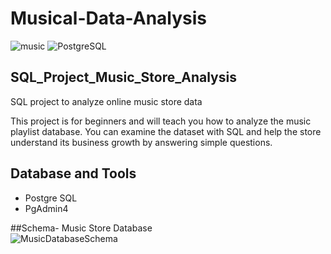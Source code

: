 # Musical-Data-Analysis
![music](https://github.com/user-attachments/assets/99686f68-40b5-4509-bc08-38032e531c13) ![PostgreSQL](https://github.com/user-attachments/assets/523e21f2-c350-4015-91a3-1902b8753ca8)

## SQL_Project_Music_Store_Analysis
SQL project to analyze online music store data

This project is for beginners and will teach you how to analyze the music playlist database. You can examine the dataset with SQL and help the store understand its business growth by answering simple questions.
## Database and Tools
* Postgre SQL
* PgAdmin4

##Schema- Music Store Database  
![MusicDatabaseSchema](https://github.com/user-attachments/assets/672cccb6-3706-41d1-ba9a-29fcbb7290aa)

